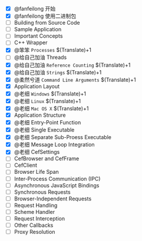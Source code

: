 - [x] @fanfeilong 开始
- [x] @fanfeilong 使用二进制包
- [ ] Building from Source Code
- [ ] Sample Application
- [ ] Important Concepts
 - [ ] C++ Wrapper
 - [x] @笨笨 `Processes`  $(Translate)+1
 - [ ] @给自己加油 Threads
 - [x] @给自己加油 `Reference Counting` $(Translate)+1
 - [x] @给自己加油 `Strings` $(Translate)+1
 - [x] @柔然兮道 `Command Line Arguments` $(Translate)+1
- [x] Application Layout
 - [x] @老细 `Windows`  $(Translate)+1
 - [x] @老细 `Linux`    $(Translate)+1
 - [x] @老细 `Mac OS X` $(Translate)+1
- [x] Application Structure
 - [x] @老细 Entry-Point Function
 - [x] @老细 Single Executable
 - [x] @老细 Separate Sub-Proess Executable
 - [x] @老细 Message Loop Integration
 - [x] @老细 CefSettings
 - [ ] CefBrowser and CefFrame
 - [ ] CefClient
 - [ ] Browser Life Span
 - [ ] Inter-Process Communication (IPC)
 - [ ] Asynchronous JavaScript Bindings
 - [ ] Synchronous Requests
 - [ ] Browser-Independent Requests
 - [ ] Request Handling
 - [ ] Scheme Handler
 - [ ] Request Interception
 - [ ] Other Callbacks
 - [ ] Proxy Resolution
